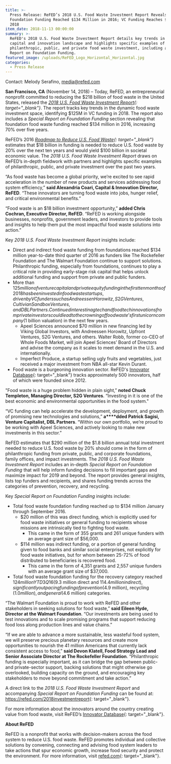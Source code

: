 ```yaml
---
title: >-
  Press Release: ReFED’s 2018 U.S. Food Waste Investment Report Reveals
  Foundation Funding Reached $134 Million in 2016; VC Funding Reaches $125M in
  2018
item_date: 2018-11-13 00:00:00  
summary: >-
  ReFED's 2018 U.S. Food Waste Investment Report details key trends in the
  capital and innovation landscape and highlights specific examples of
  philanthropic, public, and private food waste investment, including a Special
  Report on Foundation Funding.
featured_image: /uploads/ReFED_Logo_Horizontal_Horizontal.jpg
categories:
  - Press Release
---
```


Contact: Melody Serafino, media@refed.com

**San Francisco, CA** (November 14, 2018) – Today, ReFED, an entrepreneurial nonprofit committed to reducing the $218 billion of food waste in the United States, released the *[2018 U.S. Food Waste Investment Report](https://refed.com/2018investmentreport){: target="_blank"}*. The report tracks key trends in the dynamic food waste investment space, identifying $125M in VC funding in 2018. The report also includes a *Special Report on Foundation Funding* section revealing that foundation food waste funding reached $134 million in 2016, increasing 70% over five years.

ReFED’s 2016 *[Roadmap to Reduce U.S. Food Waste](https://www.refed.com/roadmap){: target="_blank"}* estimates that $18 billion in funding is needed to reduce U.S. food waste by 20% over the next ten years and would yield $100 billion in societal economic value. The *2018 U.S. Food Waste Investment Report* draws on ReFED’s in-depth fieldwork with partners and highlights specific examples of philanthropic, public, and private investment over the past two years.

“As food waste has become a global priority, we’re excited to see rapid acceleration in the number of new products and services addressing food system efficiency,” **said Alexandria Coari, Capital & Innovation Director, ReFED**. “These innovators are turning food waste into jobs, hunger relief, and critical environmental benefits.”

“Food waste is an $18 billion investment opportunity,” **added Chris Cochran, Executive Director, ReFED**. “ReFED is working alongside businesses, nonprofits, government leaders, and investors to provide tools and insights to help them put the most impactful food waste solutions into action.”

Key *2018 U.S. Food Waste Investment Report* insights include:

* Direct and indirect food waste funding from foundations reached $134 million year-to-date third quarter of 2016 as funders like The Rockefeller Foundation and The Walmart Foundation continue to support solutions. Philanthropic funding, especially from foundations, continues to play a critical role in providing early-stage risk capital that helps unlock additional funding and support from private and public funders.
* More than $125 million of venture capital and private equity funding in the first ten months of 2018 has been invested in food waste startups, driven by VC funders such as Andreessen Horowitz, S2G Ventures, Cultivian Sandbox Ventures, and DBL Partners. Continued interest in agtech and foodtech innovations from private investors could lead to the crowning of food waste’s first unicorn company ($1 billion valuation) in the next few years.
  * Apeel Sciences announced $70 million in new financing led by Viking Global Investors, with Andreessen Horowitz, Upfront Ventures, S2G Ventures, and others. Walter Robb, former co-CEO of Whole Foods Market, will join Apeel Sciences’ Board of Directors and advise the company as it scales to meet demand in the U.S. and internationally.
  * Imperfect Produce, a startup selling ugly fruits and vegetables, just received a major investment from NBA all-star Kevin Durant.
* Food waste is a burgeoning innovation sector. ReFED's [Innovator Database](https://refed.com/innovators){: target="_blank"}&nbsp;tracks approximately 500 innovators, half of which were founded since 2012.

"Food waste is a huge problem hidden in plain sight,” **noted Chuck Templeton, Managing Director, S2G Ventures**. “Investing in it is one of the best economic and environmental opportunities in the food system."

“VC funding can help accelerate the development, deployment, and growth of promising new technologies and solutions,” **a****dded Patrick Sagisi, Venture Capitalist, DBL Partners**. “Within our own portfolio, we’re proud to be working with Apeel Sciences, and actively looking to make new investments in this sector.”

ReFED estimates that $290 million of the $1.8 billion annual total investment needed to reduce U.S. food waste by 20% should come in the form of philanthropic funding from private, public, and corporate foundations, family offices, and impact investments. The *2018 U.S. Food Waste Investment Report* includes an in-depth *Special Report on Foundation Funding* that will help inform funding decisions to fill important gaps and maximize impact for 2019 and beyond. The report provides general insights, lists top funders and recipients, and shares funding trends across the categories of prevention, recovery, and recycling.

Key *Special Report on Foundation Funding* insights include:

* Total food waste foundation funding reached up to $134 million January through September 2016.
  * $20 million of this was direct funding, which is explicitly used for food waste initiatives or general funding to recipients whose missions are intrinsically tied to fighting food waste.
    * This came in the form of 355 grants and 261 unique funders with an average grant size of $56,000.
  * $114 million was indirect funding, or a portion of general funding given to food banks and similar social enterprises, not explicitly for food waste initiatives, but for whom between 25-72% of food distributed to beneficiaries is recovered food.
    * This came in the form of 4,351 grants and 2,557 unique funders with an average grant size of $37,000.
* Total food waste foundation funding for the recovery category reached $124 million YTD 3Q16 ($9.3 million direct and $114.4 million indirect), significantly outpacing funding of prevention ($4.9 million), recycling ($1.0 million), and general ($4.6 million) categories.

“The Walmart Foundation is proud to work with ReFED and other stakeholders in seeking solutions for food waste,” **said Eileen Hyde, Director at the Walmart Foundation**. “Our investments are being used to test innovations and to scale promising programs that support reducing food loss along production lines and value chains.” &nbsp;

“If we are able to advance a more sustainable, less wasteful food system, we will preserve precious planetary resources and create more opportunities to nourish the 41 million Americans that currently lack consistent access to food,” **said Devon Klatell, Food Strategy Lead and Senior Associate Director at The Rockefeller Foundation**. “Philanthropic funding is especially important, as it can bridge the gap between public- and private-sector support, backing solutions that might otherwise go overlooked, building capacity on the ground, and encouraging key stakeholders to move beyond commitment and take action.”

A direct link to the *2018 U.S. Food Waste Investment Report* and accompanying *Special Report on Foundation Funding* can be found at: [https://](https://www.refed.com/2018investmentreport)[refed.com/2018investmentreport](https://www.refed.com/2018investmentreport){: target="_blank"}.

For more information about the innovators around the country creating value from food waste, visit ReFED’s [Innovator Database](https://www.refed.com/innovators){: target="_blank"}.

**About ReFED**

ReFED is a nonprofit that works with decision-makers across the food system to reduce U.S. food waste. ReFED promotes individual and collective solutions by convening, connecting and advising food system leaders to take actions that spur economic growth, increase food security and protect the environment. For more information, visit [refed.com](https://www.refed.com){: target="_blank"}.
